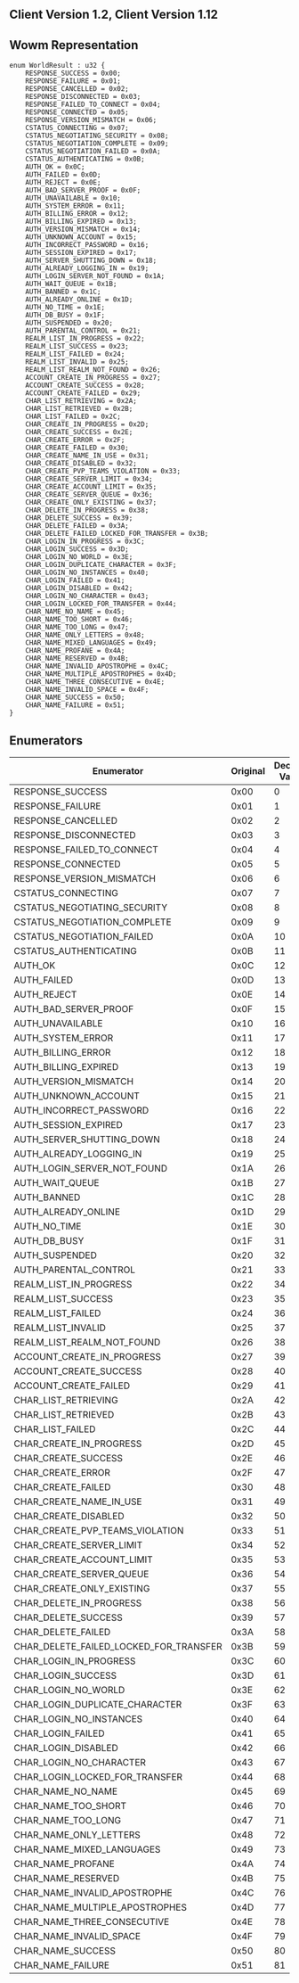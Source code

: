 ## Client Version 1.2, Client Version 1.12

## Wowm Representation
```rust,ignore
enum WorldResult : u32 {
    RESPONSE_SUCCESS = 0x00;    
    RESPONSE_FAILURE = 0x01;    
    RESPONSE_CANCELLED = 0x02;    
    RESPONSE_DISCONNECTED = 0x03;    
    RESPONSE_FAILED_TO_CONNECT = 0x04;    
    RESPONSE_CONNECTED = 0x05;    
    RESPONSE_VERSION_MISMATCH = 0x06;    
    CSTATUS_CONNECTING = 0x07;    
    CSTATUS_NEGOTIATING_SECURITY = 0x08;    
    CSTATUS_NEGOTIATION_COMPLETE = 0x09;    
    CSTATUS_NEGOTIATION_FAILED = 0x0A;    
    CSTATUS_AUTHENTICATING = 0x0B;    
    AUTH_OK = 0x0C;    
    AUTH_FAILED = 0x0D;    
    AUTH_REJECT = 0x0E;    
    AUTH_BAD_SERVER_PROOF = 0x0F;    
    AUTH_UNAVAILABLE = 0x10;    
    AUTH_SYSTEM_ERROR = 0x11;    
    AUTH_BILLING_ERROR = 0x12;    
    AUTH_BILLING_EXPIRED = 0x13;    
    AUTH_VERSION_MISMATCH = 0x14;    
    AUTH_UNKNOWN_ACCOUNT = 0x15;    
    AUTH_INCORRECT_PASSWORD = 0x16;    
    AUTH_SESSION_EXPIRED = 0x17;    
    AUTH_SERVER_SHUTTING_DOWN = 0x18;    
    AUTH_ALREADY_LOGGING_IN = 0x19;    
    AUTH_LOGIN_SERVER_NOT_FOUND = 0x1A;    
    AUTH_WAIT_QUEUE = 0x1B;    
    AUTH_BANNED = 0x1C;    
    AUTH_ALREADY_ONLINE = 0x1D;    
    AUTH_NO_TIME = 0x1E;    
    AUTH_DB_BUSY = 0x1F;    
    AUTH_SUSPENDED = 0x20;    
    AUTH_PARENTAL_CONTROL = 0x21;    
    REALM_LIST_IN_PROGRESS = 0x22;    
    REALM_LIST_SUCCESS = 0x23;    
    REALM_LIST_FAILED = 0x24;    
    REALM_LIST_INVALID = 0x25;    
    REALM_LIST_REALM_NOT_FOUND = 0x26;    
    ACCOUNT_CREATE_IN_PROGRESS = 0x27;    
    ACCOUNT_CREATE_SUCCESS = 0x28;    
    ACCOUNT_CREATE_FAILED = 0x29;    
    CHAR_LIST_RETRIEVING = 0x2A;    
    CHAR_LIST_RETRIEVED = 0x2B;    
    CHAR_LIST_FAILED = 0x2C;    
    CHAR_CREATE_IN_PROGRESS = 0x2D;    
    CHAR_CREATE_SUCCESS = 0x2E;    
    CHAR_CREATE_ERROR = 0x2F;    
    CHAR_CREATE_FAILED = 0x30;    
    CHAR_CREATE_NAME_IN_USE = 0x31;    
    CHAR_CREATE_DISABLED = 0x32;    
    CHAR_CREATE_PVP_TEAMS_VIOLATION = 0x33;    
    CHAR_CREATE_SERVER_LIMIT = 0x34;    
    CHAR_CREATE_ACCOUNT_LIMIT = 0x35;    
    CHAR_CREATE_SERVER_QUEUE = 0x36;    
    CHAR_CREATE_ONLY_EXISTING = 0x37;    
    CHAR_DELETE_IN_PROGRESS = 0x38;    
    CHAR_DELETE_SUCCESS = 0x39;    
    CHAR_DELETE_FAILED = 0x3A;    
    CHAR_DELETE_FAILED_LOCKED_FOR_TRANSFER = 0x3B;    
    CHAR_LOGIN_IN_PROGRESS = 0x3C;    
    CHAR_LOGIN_SUCCESS = 0x3D;    
    CHAR_LOGIN_NO_WORLD = 0x3E;    
    CHAR_LOGIN_DUPLICATE_CHARACTER = 0x3F;    
    CHAR_LOGIN_NO_INSTANCES = 0x40;    
    CHAR_LOGIN_FAILED = 0x41;    
    CHAR_LOGIN_DISABLED = 0x42;    
    CHAR_LOGIN_NO_CHARACTER = 0x43;    
    CHAR_LOGIN_LOCKED_FOR_TRANSFER = 0x44;    
    CHAR_NAME_NO_NAME = 0x45;    
    CHAR_NAME_TOO_SHORT = 0x46;    
    CHAR_NAME_TOO_LONG = 0x47;    
    CHAR_NAME_ONLY_LETTERS = 0x48;    
    CHAR_NAME_MIXED_LANGUAGES = 0x49;    
    CHAR_NAME_PROFANE = 0x4A;    
    CHAR_NAME_RESERVED = 0x4B;    
    CHAR_NAME_INVALID_APOSTROPHE = 0x4C;    
    CHAR_NAME_MULTIPLE_APOSTROPHES = 0x4D;    
    CHAR_NAME_THREE_CONSECUTIVE = 0x4E;    
    CHAR_NAME_INVALID_SPACE = 0x4F;    
    CHAR_NAME_SUCCESS = 0x50;    
    CHAR_NAME_FAILURE = 0x51;    
}

```
## Enumerators
| Enumerator | Original | Decimal Value | Hex Value | Description | Comment |
| --------- | -------- | ------------- | --------- | ----------- | ------- |
| RESPONSE_SUCCESS | 0x00 | 0 | 0x0 |  |  |
| RESPONSE_FAILURE | 0x01 | 1 | 0x1 |  |  |
| RESPONSE_CANCELLED | 0x02 | 2 | 0x2 |  |  |
| RESPONSE_DISCONNECTED | 0x03 | 3 | 0x3 |  |  |
| RESPONSE_FAILED_TO_CONNECT | 0x04 | 4 | 0x4 |  |  |
| RESPONSE_CONNECTED | 0x05 | 5 | 0x5 |  |  |
| RESPONSE_VERSION_MISMATCH | 0x06 | 6 | 0x6 |  |  |
| CSTATUS_CONNECTING | 0x07 | 7 | 0x7 |  |  |
| CSTATUS_NEGOTIATING_SECURITY | 0x08 | 8 | 0x8 |  |  |
| CSTATUS_NEGOTIATION_COMPLETE | 0x09 | 9 | 0x9 |  |  |
| CSTATUS_NEGOTIATION_FAILED | 0x0A | 10 | 0xA |  |  |
| CSTATUS_AUTHENTICATING | 0x0B | 11 | 0xB |  |  |
| AUTH_OK | 0x0C | 12 | 0xC |  |  |
| AUTH_FAILED | 0x0D | 13 | 0xD |  |  |
| AUTH_REJECT | 0x0E | 14 | 0xE |  |  |
| AUTH_BAD_SERVER_PROOF | 0x0F | 15 | 0xF |  |  |
| AUTH_UNAVAILABLE | 0x10 | 16 | 0x10 |  |  |
| AUTH_SYSTEM_ERROR | 0x11 | 17 | 0x11 |  |  |
| AUTH_BILLING_ERROR | 0x12 | 18 | 0x12 |  |  |
| AUTH_BILLING_EXPIRED | 0x13 | 19 | 0x13 |  |  |
| AUTH_VERSION_MISMATCH | 0x14 | 20 | 0x14 |  |  |
| AUTH_UNKNOWN_ACCOUNT | 0x15 | 21 | 0x15 |  |  |
| AUTH_INCORRECT_PASSWORD | 0x16 | 22 | 0x16 |  |  |
| AUTH_SESSION_EXPIRED | 0x17 | 23 | 0x17 |  |  |
| AUTH_SERVER_SHUTTING_DOWN | 0x18 | 24 | 0x18 |  |  |
| AUTH_ALREADY_LOGGING_IN | 0x19 | 25 | 0x19 |  |  |
| AUTH_LOGIN_SERVER_NOT_FOUND | 0x1A | 26 | 0x1A |  |  |
| AUTH_WAIT_QUEUE | 0x1B | 27 | 0x1B |  |  |
| AUTH_BANNED | 0x1C | 28 | 0x1C |  |  |
| AUTH_ALREADY_ONLINE | 0x1D | 29 | 0x1D |  |  |
| AUTH_NO_TIME | 0x1E | 30 | 0x1E |  |  |
| AUTH_DB_BUSY | 0x1F | 31 | 0x1F |  |  |
| AUTH_SUSPENDED | 0x20 | 32 | 0x20 |  |  |
| AUTH_PARENTAL_CONTROL | 0x21 | 33 | 0x21 |  |  |
| REALM_LIST_IN_PROGRESS | 0x22 | 34 | 0x22 |  |  |
| REALM_LIST_SUCCESS | 0x23 | 35 | 0x23 |  |  |
| REALM_LIST_FAILED | 0x24 | 36 | 0x24 |  |  |
| REALM_LIST_INVALID | 0x25 | 37 | 0x25 |  |  |
| REALM_LIST_REALM_NOT_FOUND | 0x26 | 38 | 0x26 |  |  |
| ACCOUNT_CREATE_IN_PROGRESS | 0x27 | 39 | 0x27 |  |  |
| ACCOUNT_CREATE_SUCCESS | 0x28 | 40 | 0x28 |  |  |
| ACCOUNT_CREATE_FAILED | 0x29 | 41 | 0x29 |  |  |
| CHAR_LIST_RETRIEVING | 0x2A | 42 | 0x2A |  |  |
| CHAR_LIST_RETRIEVED | 0x2B | 43 | 0x2B |  |  |
| CHAR_LIST_FAILED | 0x2C | 44 | 0x2C |  |  |
| CHAR_CREATE_IN_PROGRESS | 0x2D | 45 | 0x2D |  |  |
| CHAR_CREATE_SUCCESS | 0x2E | 46 | 0x2E |  |  |
| CHAR_CREATE_ERROR | 0x2F | 47 | 0x2F |  |  |
| CHAR_CREATE_FAILED | 0x30 | 48 | 0x30 |  |  |
| CHAR_CREATE_NAME_IN_USE | 0x31 | 49 | 0x31 |  |  |
| CHAR_CREATE_DISABLED | 0x32 | 50 | 0x32 |  |  |
| CHAR_CREATE_PVP_TEAMS_VIOLATION | 0x33 | 51 | 0x33 |  |  |
| CHAR_CREATE_SERVER_LIMIT | 0x34 | 52 | 0x34 |  |  |
| CHAR_CREATE_ACCOUNT_LIMIT | 0x35 | 53 | 0x35 |  |  |
| CHAR_CREATE_SERVER_QUEUE | 0x36 | 54 | 0x36 |  |  |
| CHAR_CREATE_ONLY_EXISTING | 0x37 | 55 | 0x37 |  |  |
| CHAR_DELETE_IN_PROGRESS | 0x38 | 56 | 0x38 |  |  |
| CHAR_DELETE_SUCCESS | 0x39 | 57 | 0x39 |  |  |
| CHAR_DELETE_FAILED | 0x3A | 58 | 0x3A |  |  |
| CHAR_DELETE_FAILED_LOCKED_FOR_TRANSFER | 0x3B | 59 | 0x3B |  |  |
| CHAR_LOGIN_IN_PROGRESS | 0x3C | 60 | 0x3C |  |  |
| CHAR_LOGIN_SUCCESS | 0x3D | 61 | 0x3D |  |  |
| CHAR_LOGIN_NO_WORLD | 0x3E | 62 | 0x3E |  |  |
| CHAR_LOGIN_DUPLICATE_CHARACTER | 0x3F | 63 | 0x3F |  |  |
| CHAR_LOGIN_NO_INSTANCES | 0x40 | 64 | 0x40 |  |  |
| CHAR_LOGIN_FAILED | 0x41 | 65 | 0x41 |  |  |
| CHAR_LOGIN_DISABLED | 0x42 | 66 | 0x42 |  |  |
| CHAR_LOGIN_NO_CHARACTER | 0x43 | 67 | 0x43 |  |  |
| CHAR_LOGIN_LOCKED_FOR_TRANSFER | 0x44 | 68 | 0x44 |  |  |
| CHAR_NAME_NO_NAME | 0x45 | 69 | 0x45 |  |  |
| CHAR_NAME_TOO_SHORT | 0x46 | 70 | 0x46 |  |  |
| CHAR_NAME_TOO_LONG | 0x47 | 71 | 0x47 |  |  |
| CHAR_NAME_ONLY_LETTERS | 0x48 | 72 | 0x48 |  |  |
| CHAR_NAME_MIXED_LANGUAGES | 0x49 | 73 | 0x49 |  |  |
| CHAR_NAME_PROFANE | 0x4A | 74 | 0x4A |  |  |
| CHAR_NAME_RESERVED | 0x4B | 75 | 0x4B |  |  |
| CHAR_NAME_INVALID_APOSTROPHE | 0x4C | 76 | 0x4C |  |  |
| CHAR_NAME_MULTIPLE_APOSTROPHES | 0x4D | 77 | 0x4D |  |  |
| CHAR_NAME_THREE_CONSECUTIVE | 0x4E | 78 | 0x4E |  |  |
| CHAR_NAME_INVALID_SPACE | 0x4F | 79 | 0x4F |  |  |
| CHAR_NAME_SUCCESS | 0x50 | 80 | 0x50 |  |  |
| CHAR_NAME_FAILURE | 0x51 | 81 | 0x51 |  |  |
